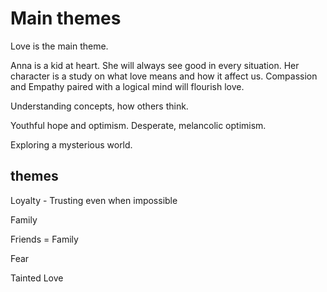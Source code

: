 # Main themes

  Love is the main theme.

  Anna is a kid at heart. She will always see good in every situation. Her character is a study on what love means and how it affect us. Compassion and Empathy paired with a logical mind will flourish love.

  Understanding concepts, how others think.

  Youthful hope and optimism. Desperate, melancolic optimism.

  Exploring a mysterious world.

## themes

  Loyalty - Trusting even when impossible

  Family

  Friends = Family

  Fear

  Tainted Love
